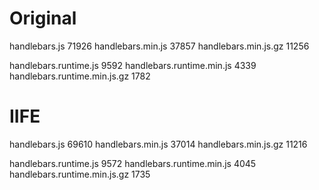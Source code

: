 # Original

handlebars.js    71926
handlebars.min.js   37857
handlebars.min.js.gz    11256

handlebars.runtime.js    9592
handlebars.runtime.min.js    4339
handlebars.runtime.min.js.gz    1782

# IIFE

handlebars.js    69610
handlebars.min.js    37014
handlebars.min.js.gz    11216

handlebars.runtime.js    9572
handlebars.runtime.min.js    4045
handlebars.runtime.min.js.gz    1735

